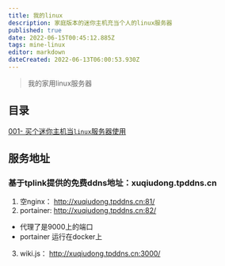 ```yaml
---
title: 我的linux
description: 家庭版本的迷你主机充当个人的linux服务器
published: true
date: 2022-06-15T00:45:12.885Z
tags: mine-linux
editor: markdown
dateCreated: 2022-06-13T06:00:53.930Z
---
```


> 我的家用linux服务器

## 目录

[001- 买个迷你主机当`linux`服务器使用](/mine-linux/001)

## 服务地址

### 基于tplink提供的免费ddns地址：xuqiudong.tpddns.cn

1. 空nginx：  http://xuqiudong.tpddns.cn:81/
2. portainer: http://xuqiudong.tpddns.cn:82/  
  - 代理了是9000上的端口
  - portainer 运行在docker上
3. wiki.js：   http://xuqiudong.tpddns.cn:3000/  